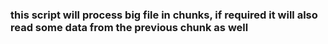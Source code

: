 ### this script will process big file in chunks, if required it will also read some data from the previous chunk as well

